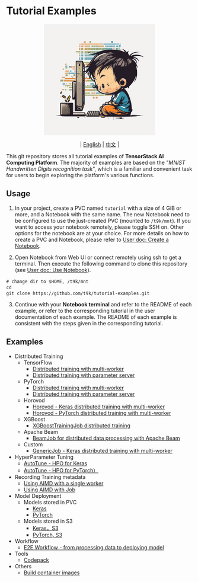 # Tutorial Examples

<div id="top" align="center">

<img src="./assets/illustration.png" alt="illustration" width="300" align="center"><br>

| [English](README.md) | [中文](docs/README-zh.md) |

</div>

This git repository stores all tutorial examples of **TensorStack AI Computing Platform**. The majority of examples are based on the "*MNIST Handwritten Digits recognition task*", which is a familiar and convenient task for users to begin exploring the platform's various functions.

## Usage

1. In your project, create a PVC named `tutorial` with a size of 4 GiB or more, and a Notebook with the same name. The new Notebook need to be configured to use the just-created PVC (mounted to `/t9k/mnt`). If you want to access your notebook remotely, please toggle SSH on. Other options for the notebook are at your choice. For more details on how to create a PVC and Notebook, please refer to [User doc: Create a Notebook](https://t9k.github.io/user-docs/guide/develop-and-test-model/create-notebook.html).

2. Open Notebook from Web UI or connect remotely using ssh to get a terminal. Then execute the following command to clone this repository (see [User doc: Use Notebook](https://t9k.github.io/user-docs/guide/develop-and-test-model/use-notebook.html)).

```
# change dir to $HOME, /t9k/mnt
cd
git clone https://github.com/t9k/tutorial-examples.git
```

3. Continue with your **Notebook terminal** and refer to the README of each example, or refer to the corresponding tutorial in the user documentation of each example. The README of each example is consistent with the steps given in the corresponding tutorial.

## Examples

* Distributed Training
  * TensorFlow
    * [Distributed training with multi-worker](./job/tensorflowtrainingjob/multiworker/)
    * [Distributed training with parameter server](./job/tensorflowtrainingjob/ps/)
  * PyTorch
    * [Distributed training with multi-worker](./job/pytorchtrainingjob/ddp/)
    * [Distributed training with parameter server](./job/pytorchtrainingjob/ps/)
  * Horovod
    * [Horovod - Keras distributed training with multi-worker](./job/mpijob/horovod-keras/)
    * [Horovod - PyTorch distributed training with multi-worker](./job/mpijob/horovod-torch/)
  * XGBoost
    * [XGBoostTrainingJob distributed training](./job/xgboosttrainingjob/distributed/)
  * Apache Beam
    * [BeamJob for distributed data processing with Apache Beam](./job/beamjob/count-word/)
  * Custom
    * [GenericJob - Keras distributed training with multi-worker](./job/genericjob/keras-multiworker/)
* HyperParameter Tuning
  * [AutoTune - HPO for Keras](./autotune/hpo-keras/)
  * [AutoTune - HPO for PyTorch）](./autotune/hpo-torch/)
* Recording Training metadata
  * [Using AIMD with a single worker](./aimd/single-worker/)
  * [Using AIMD with Job](./aimd/job/)
* Model Deployment
  * Models stored in PVC
    * [Keras](./deployment/pvc/mlservice-keras/)
    * [PyTorch](./deployment/pvc/mlservice-torch/)
  * Models stored in S3
    * [Keras，S3](./deployment/s3/mlservice-keras/)
    * [PyTorch, S3](./deployment/s3/mlservice-torch/)
* Workflow
  * [E2E Workflow - from processing data to deploying model](./workflow/automatic-workflow/)
* Tools
  * [Codepack ](./codepack/)
* Others
  * [Build container images](./build-custom-image/)
